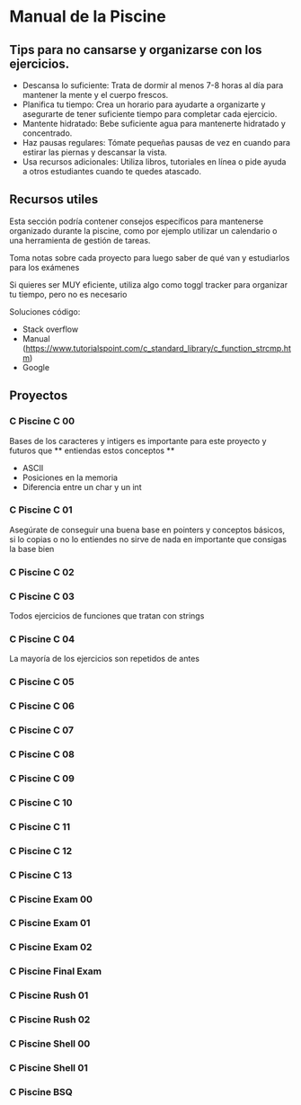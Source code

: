 # Manual de la Piscine

## Tips para no cansarse y organizarse con los ejercicios.

- Descansa lo suficiente: Trata de dormir al menos 7-8 horas al día para mantener la mente y el cuerpo frescos.
- Planifica tu tiempo: Crea un horario para ayudarte a organizarte y asegurarte de tener suficiente tiempo para completar cada ejercicio.
- Mantente hidratado: Bebe suficiente agua para mantenerte hidratado y concentrado.
- Haz pausas regulares: Tómate pequeñas pausas de vez en cuando para estirar las piernas y descansar la vista.
- Usa recursos adicionales: Utiliza libros, tutoriales en línea o pide ayuda a otros estudiantes cuando te quedes atascado.


## Recursos utiles

Esta sección podría contener consejos específicos para mantenerse organizado durante la piscine, como por ejemplo utilizar un calendario o una herramienta de gestión de tareas.

Toma notas sobre cada proyecto para luego saber de qué van y estudiarlos para los exámenes 

Si quieres ser MUY eficiente, utiliza algo como toggl tracker para organizar tu tiempo, pero no es necesario

Soluciones código:
- Stack overflow
- Manual (https://www.tutorialspoint.com/c_standard_library/c_function_strcmp.htm)
- Google

## Proyectos

### C Piscine C 00
Bases de los caracteres y intigers es importante para este proyecto y futuros que ** entiendas estos conceptos **
- ASCII
- Posiciones en la memoria
- Diferencia entre un char y un int
### C Piscine C 01
Asegúrate de conseguir una buena base en pointers y conceptos básicos, si lo copias o no lo entiendes no sirve de nada en importante que consigas la base bien 
### C Piscine C 02
### C Piscine C 03
Todos ejercicios de funciones que tratan con strings
### C Piscine C 04
La mayoría de los ejercicios son repetidos de antes
### C Piscine C 05
### C Piscine C 06
### C Piscine C 07
### C Piscine C 08
### C Piscine C 09
### C Piscine C 10
### C Piscine C 11
### C Piscine C 12
### C Piscine C 13
### C Piscine Exam 00
### C Piscine Exam 01
### C Piscine Exam 02
### C Piscine Final Exam
### C Piscine Rush 01
### C Piscine Rush 02
### C Piscine Shell 00
### C Piscine Shell 01
### C Piscine BSQ
